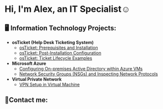 <h1>Hi, I'm Alex, an IT Specialist☺</h1>

<h2>🖥️ Information Technology Projects:</h2>

- <b>osTicket (Help Desk Ticketing System)</b>
  - [osTicket: Prerequisites and Installation](https://github.com/aalexll/osticket-prereqs)
  - [osTicket: Post-Installation Configuration](https://github.com/aalexll/post-install-config)
  - [osTicket: Ticket Lifecycle Examples](https://github.com/aalexll/ticket-lifecycle)
- <b>Microsoft Azure</b>
  - [Configuring On-premises Active Directory within Azure VMs](https://github.com/aalexll/configure-ad)
  - [Network Security Groups (NSGs) and Inspecting Network Protocols](https://github.com/aalexll/azure-network-protocols)
- <b>Virtual Private Network</b>
  - [VPN Setup in Virtual Machine ](https://github.com/aalexll/Setting-UP-A-VPN)
<h2>📩Contact me:</h2>
